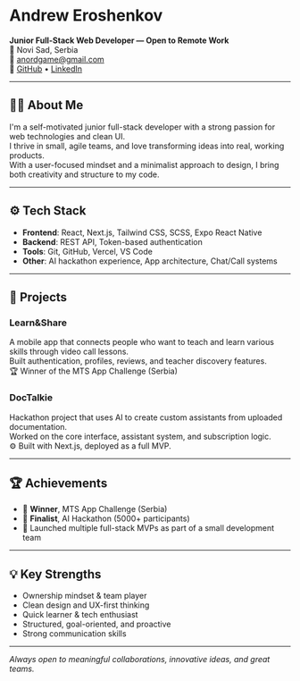 # Andrew Eroshenkov

**Junior Full-Stack Web Developer — Open to Remote Work**  
📍 Novi Sad, Serbia  
📧 anordgame@gmail.com  
🔗 [GitHub](https://github.com/ijustseen) • [LinkedIn](https://www.linkedin.com/in/andrew-eroshenkov-27235a30b/)

---

## 🧑‍💻 About Me

I'm a self-motivated junior full-stack developer with a strong passion for web technologies and clean UI.  
I thrive in small, agile teams, and love transforming ideas into real, working products.  
With a user-focused mindset and a minimalist approach to design, I bring both creativity and structure to my code.

---

## ⚙️ Tech Stack

- **Frontend**: React, Next.js, Tailwind CSS, SCSS, Expo React Native
- **Backend**: REST API, Token-based authentication
- **Tools**: Git, GitHub, Vercel, VS Code
- **Other**: AI hackathon experience, App architecture, Chat/Call systems

---

## 🚀 Projects

### Learn&Share

A mobile app that connects people who want to teach and learn various skills through video call lessons.  
Built authentication, profiles, reviews, and teacher discovery features.  
🏆 Winner of the MTS App Challenge (Serbia)

### DocTalkie

Hackathon project that uses AI to create custom assistants from uploaded documentation.  
Worked on the core interface, assistant system, and subscription logic.  
⚙️ Built with Next.js, deployed as a full MVP.

---

## 🏆 Achievements

- 🥇 **Winner**, MTS App Challenge (Serbia)
- 🎯 **Finalist**, AI Hackathon (5000+ participants)
- 🚀 Launched multiple full-stack MVPs as part of a small development team

---

## 💡 Key Strengths

- Ownership mindset & team player
- Clean design and UX-first thinking
- Quick learner & tech enthusiast
- Structured, goal-oriented, and proactive
- Strong communication skills

---

_Always open to meaningful collaborations, innovative ideas, and great teams._
